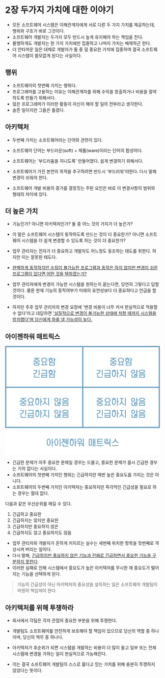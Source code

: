 # 2장 두가지 가치에 대한 이야기

* 모든 소프트웨어 시스템은 이해관계자에게 서로 다른 두 가지 가치를 제공하는데, 행위와 구조가 바로 그것이다. 
* 소프트웨어 개발자는 두가지 모두 반드시 높게 유지해야 하는 책임을 진다.
* 불행하게도 개발자는 한 가지 가치에만 집중하고 나머지 가치는 배제하곤 한다.
* 더 안타까운 일은 대체로 개발자가 둘 중 덜 중요한 가치에 집중하여 결국 소프트웨어 시스템이 쓸모없게 된다는 사실이다.



## 행위

* 소프트웨어의 첫번째 가치는 행위다.
* 프로그래머를 고용하는 이유는 이해관계자를 위해 수익을 창출하거나 비용을 절약하도록 만들기 위해서다.
* 많은 프로그래머가 이러한 활동이 자신이 해야 할 일의 전부라고 생각한다.
* 슬픈 일이지만 그들은 틀렸다.



## 아키텍처

* 두번째 가치는 소프트웨어라는 단어와 관련이 있다.

* 소프트웨어 단어는 부드러운(soft) + 제품(ware)이라는 단어의 합성어다.
* 소프트웨어는 '부드러움을 지니도록' 만들어졌다. 쉽게 변경하기 위해서다.
* 소프트웨어가 가진 본연의 목적을 추구하려면 반드시 '부드러워'야한다. 다시 말해 변경이 쉬워야 한다.
* 소프트웨어 개발 비용의 증가를 결정짓는 주된 요인은 바로 이 변경사항의 범위와 형태의 차이에 있다.



## 더 높은 가치

* 기능인가? 아니면 아키텍처인가? 둘 중 어느 것의 가치가 더 높은가?

* 이 말은 소프트웨어 시스템이 동작하도록 만드는 것이 더 중요한가? 아니면 소프트웨어 시스템을 더 쉽게 변경할 수 있도록 하는 것이 더 중요한가?

* 업무 관리자는 전자가 더 중요하고 개발자도 어느정도 동조하는 태도를 취한다. 하지만 이는 잘못된 태도다.

* <u>완벽하게 동작하지만 수정이 불가능한 프로그램과 동작은 하지 않지만 변경이 쉬운 프로그램이 있다면 어떤 것을 택하겠는가?</u>

* 업무 관리자에게 변경이 가능한 시스템을 원하는지 묻는다면, 당연히 그렇다고 답할것이다. 물론 현재 기능의 동작여부가 미래의 유연성보다 더 중요하다고 언급을 할 것이다.

* 하지만 추후 업무 관리자의 변경 요청에 '변경 비용이 너무 커서 현실적으로 적용할 수 없다'라고 대답하면 <u>'실질적으로 변경이 불가능한 상태에 처할 때까지 시스템을 방치했다'며 당신에게 화를 낼 가능성이 높다.</u>



## 아이젠하워 매트릭스

![image-20201217071505207](chapter-02.assets/image-20201217071505207.png)

* 긴급한 문제가 아주 중요한 문제일 경우는 드물고, 중요한 문제가 몹시 긴급한 경우는 거의 없다는 사실이다.
* 소프트웨어의 첫번째 가치인 행위는 긴급하지만 매번 높은 중요도를 가지는 것은 아니다.
* 소프트웨어의 두번째 가치인 아키텍처는 중요하지만 즉각적인 긴급성을 필요로 하는 경우는 절대 없다.



다음과 같은 우선순위를 매길 수 있다.

1. 긴급하고 중요한
2. 긴급하지는 않지만 중요한
3. 긴급하지만 중요하지 않은
4. 긴급하지도 않고 중요하지도 않음

* 업무 관리자와 개발자가 흔하게 저지르는 실수는 세번째 위치한 항목을 첫번째로 격상시켜 버리는 일이다.
* 다시 말해, <u>긴급하지만 중요하지 않은 기능과 진짜로 긴급하면서 중요한 기능을 구분하지 못한다</u>.
* 이러한 실패로 인해 시스템에서 중요도가 높은 아키텍처를 무시한 채 중요도가 떨어지는 기능을 선택하게 된다.

> 기능의 긴급성이 아닌 아키텍처의 중요성을 설득하는 일은 소프트웨어 개발팀이 마땅히 책임져야 한다.



## 아키텍처를 위해 투쟁하라

* 회사에서 각팀은 각자 관점의 중요한 부분을 위해 투쟁한다.

* 개발팀도 소프트웨어를 안전하게 보호해야 할 책임이 있으므로 당신의 역할 중 하나이며, 당신의 책무 중 하나다.
* 아키텍처가 후순위가 되면 시스템을 개발하는 비용이 더 많이 들고 일부 또는 전체 시스템에 변경을 가하는 일이 현실적으로 가능해진다.
* 이는 결국 소프트웨어 개발팀이 스스로 옳다고 믿는 가치를 위해 충분히 투쟁하지 않았다는 뜻이다.



